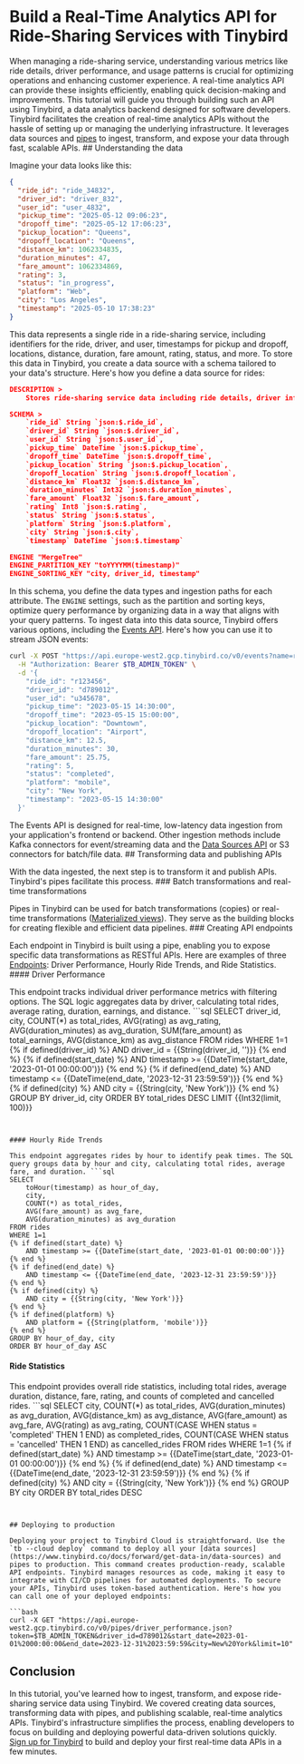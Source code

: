 # Build a Real-Time Analytics API for Ride-Sharing Services with Tinybird

When managing a ride-sharing service, understanding various metrics like ride details, driver performance, and usage patterns is crucial for optimizing operations and enhancing customer experience. A real-time analytics API can provide these insights efficiently, enabling quick decision-making and improvements. This tutorial will guide you through building such an API using Tinybird, a data analytics backend designed for software developers. Tinybird facilitates the creation of real-time analytics APIs without the hassle of setting up or managing the underlying infrastructure. It leverages data sources and [pipes](https://www.tinybird.co/docs/forward/work-with-data/pipes) to ingest, transform, and expose your data through fast, scalable APIs. ## Understanding the data

Imagine your data looks like this:

```json
{
  "ride_id": "ride_34832",
  "driver_id": "driver_832",
  "user_id": "user_4832",
  "pickup_time": "2025-05-12 09:06:23",
  "dropoff_time": "2025-05-12 17:06:23",
  "pickup_location": "Queens",
  "dropoff_location": "Queens",
  "distance_km": 1062334835,
  "duration_minutes": 47,
  "fare_amount": 1062334869,
  "rating": 3,
  "status": "in_progress",
  "platform": "Web",
  "city": "Los Angeles",
  "timestamp": "2025-05-10 17:38:23"
}
```

This data represents a single ride in a ride-sharing service, including identifiers for the ride, driver, and user, timestamps for pickup and dropoff, locations, distance, duration, fare amount, rating, status, and more. To store this data in Tinybird, you create a data source with a schema tailored to your data's structure. Here's how you define a data source for rides:

```json
DESCRIPTION >
    Stores ride-sharing service data including ride details, driver information, and customer feedback

SCHEMA >
    `ride_id` String `json:$.ride_id`,
    `driver_id` String `json:$.driver_id`,
    `user_id` String `json:$.user_id`,
    `pickup_time` DateTime `json:$.pickup_time`,
    `dropoff_time` DateTime `json:$.dropoff_time`,
    `pickup_location` String `json:$.pickup_location`,
    `dropoff_location` String `json:$.dropoff_location`,
    `distance_km` Float32 `json:$.distance_km`,
    `duration_minutes` Int32 `json:$.duration_minutes`,
    `fare_amount` Float32 `json:$.fare_amount`,
    `rating` Int8 `json:$.rating`,
    `status` String `json:$.status`,
    `platform` String `json:$.platform`,
    `city` String `json:$.city`,
    `timestamp` DateTime `json:$.timestamp`

ENGINE "MergeTree"
ENGINE_PARTITION_KEY "toYYYYMM(timestamp)"
ENGINE_SORTING_KEY "city, driver_id, timestamp"
```

In this schema, you define the data types and ingestion paths for each attribute. The `ENGINE` settings, such as the partition and sorting keys, optimize query performance by organizing data in a way that aligns with your query patterns. To ingest data into this data source, Tinybird offers various options, including the [Events API](https://www.tinybird.co/docs/forward/get-data-in/events-api). Here's how you can use it to stream JSON events:

```bash
curl -X POST "https://api.europe-west2.gcp.tinybird.co/v0/events?name=rides" \
  -H "Authorization: Bearer $TB_ADMIN_TOKEN" \
  -d '{
    "ride_id": "r123456",
    "driver_id": "d789012",
    "user_id": "u345678",
    "pickup_time": "2023-05-15 14:30:00",
    "dropoff_time": "2023-05-15 15:00:00",
    "pickup_location": "Downtown",
    "dropoff_location": "Airport",
    "distance_km": 12.5,
    "duration_minutes": 30,
    "fare_amount": 25.75,
    "rating": 5,
    "status": "completed",
    "platform": "mobile",
    "city": "New York",
    "timestamp": "2023-05-15 14:30:00"
  }'
```

The Events API is designed for real-time, low-latency data ingestion from your application's frontend or backend. Other ingestion methods include Kafka connectors for event/streaming data and the [Data Sources API](https://www.tinybird.co/docs/api-reference/datasource-api) or S3 connectors for batch/file data. ## Transforming data and publishing APIs

With the data ingested, the next step is to transform it and publish APIs. Tinybird's pipes facilitate this process. ### Batch transformations and real-time transformations

Pipes in Tinybird can be used for batch transformations (copies) or real-time transformations ([Materialized views](https://www.tinybird.co/docs/forward/work-with-data/optimize/materialized-views)). They serve as the building blocks for creating flexible and efficient data pipelines. ### Creating API endpoints

Each endpoint in Tinybird is built using a pipe, enabling you to expose specific data transformations as RESTful APIs. Here are examples of three [Endpoints](https://www.tinybird.co/docs/forward/work-with-data/publish-data/endpoints): Driver Performance, Hourly Ride Trends, and Ride Statistics. #### Driver Performance

This endpoint tracks individual driver performance metrics with filtering options. The SQL logic aggregates data by driver, calculating total rides, average rating, duration, earnings, and distance. ```sql
SELECT 
    driver_id,
    city,
    COUNT(*) as total_rides,
    AVG(rating) as avg_rating,
    AVG(duration_minutes) as avg_duration,
    SUM(fare_amount) as total_earnings,
    AVG(distance_km) as avg_distance
FROM rides
WHERE 1=1
{% if defined(driver_id) %}
    AND driver_id = {{String(driver_id, '')}}
{% end %}
{% if defined(start_date) %}
    AND timestamp >= {{DateTime(start_date, '2023-01-01 00:00:00')}}
{% end %}
{% if defined(end_date) %}
    AND timestamp <= {{DateTime(end_date, '2023-12-31 23:59:59')}}
{% end %}
{% if defined(city) %}
    AND city = {{String(city, 'New York')}}
{% end %}
GROUP BY driver_id, city
ORDER BY total_rides DESC
LIMIT {{Int32(limit, 100)}}
```


#### Hourly Ride Trends

This endpoint aggregates rides by hour to identify peak times. The SQL query groups data by hour and city, calculating total rides, average fare, and duration. ```sql
SELECT 
    toHour(timestamp) as hour_of_day,
    city,
    COUNT(*) as total_rides,
    AVG(fare_amount) as avg_fare,
    AVG(duration_minutes) as avg_duration
FROM rides
WHERE 1=1
{% if defined(start_date) %}
    AND timestamp >= {{DateTime(start_date, '2023-01-01 00:00:00')}}
{% end %}
{% if defined(end_date) %}
    AND timestamp <= {{DateTime(end_date, '2023-12-31 23:59:59')}}
{% end %}
{% if defined(city) %}
    AND city = {{String(city, 'New York')}}
{% end %}
{% if defined(platform) %}
    AND platform = {{String(platform, 'mobile')}}
{% end %}
GROUP BY hour_of_day, city
ORDER BY hour_of_day ASC
```


#### Ride Statistics

This endpoint provides overall ride statistics, including total rides, average duration, distance, fare, rating, and counts of completed and cancelled rides. ```sql
SELECT 
    city,
    COUNT(*) as total_rides,
    AVG(duration_minutes) as avg_duration,
    AVG(distance_km) as avg_distance,
    AVG(fare_amount) as avg_fare,
    AVG(rating) as avg_rating,
    COUNT(CASE WHEN status = 'completed' THEN 1 END) as completed_rides,
    COUNT(CASE WHEN status = 'cancelled' THEN 1 END) as cancelled_rides
FROM rides
WHERE 1=1
{% if defined(start_date) %}
    AND timestamp >= {{DateTime(start_date, '2023-01-01 00:00:00')}}
{% end %}
{% if defined(end_date) %}
    AND timestamp <= {{DateTime(end_date, '2023-12-31 23:59:59')}}
{% end %}
{% if defined(city) %}
    AND city = {{String(city, 'New York')}}
{% end %}
GROUP BY city
ORDER BY total_rides DESC
```


## Deploying to production

Deploying your project to Tinybird Cloud is straightforward. Use the `tb --cloud deploy` command to deploy all your [data sources](https://www.tinybird.co/docs/forward/get-data-in/data-sources) and pipes to production. This command creates production-ready, scalable API endpoints. Tinybird manages resources as code, making it easy to integrate with CI/CD pipelines for automated deployments. To secure your APIs, Tinybird uses token-based authentication. Here's how you can call one of your deployed endpoints:

```bash
curl -X GET "https://api.europe-west2.gcp.tinybird.co/v0/pipes/driver_performance.json?token=$TB_ADMIN_TOKEN&driver_id=d789012&start_date=2023-01-01%2000:00:00&end_date=2023-12-31%2023:59:59&city=New%20York&limit=10"
```


## Conclusion

In this tutorial, you've learned how to ingest, transform, and expose ride-sharing service data using Tinybird. We covered creating data sources, transforming data with pipes, and publishing scalable, real-time analytics APIs. Tinybird's infrastructure simplifies the process, enabling developers to focus on building and deploying powerful data-driven solutions quickly. [Sign up for Tinybird](https://cloud.tinybird.co/signup) to build and deploy your first real-time data APIs in a few minutes.
